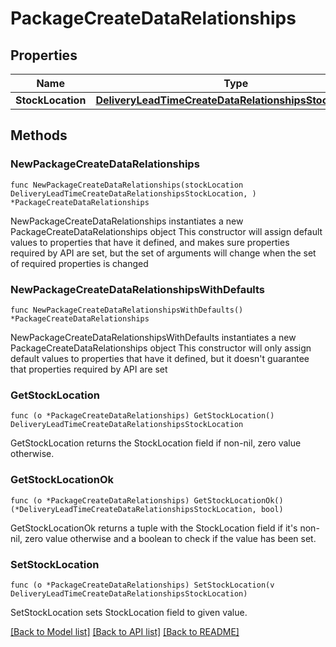 # PackageCreateDataRelationships

## Properties

Name | Type | Description | Notes
------------ | ------------- | ------------- | -------------
**StockLocation** | [**DeliveryLeadTimeCreateDataRelationshipsStockLocation**](DeliveryLeadTimeCreateDataRelationshipsStockLocation.md) |  | 

## Methods

### NewPackageCreateDataRelationships

`func NewPackageCreateDataRelationships(stockLocation DeliveryLeadTimeCreateDataRelationshipsStockLocation, ) *PackageCreateDataRelationships`

NewPackageCreateDataRelationships instantiates a new PackageCreateDataRelationships object
This constructor will assign default values to properties that have it defined,
and makes sure properties required by API are set, but the set of arguments
will change when the set of required properties is changed

### NewPackageCreateDataRelationshipsWithDefaults

`func NewPackageCreateDataRelationshipsWithDefaults() *PackageCreateDataRelationships`

NewPackageCreateDataRelationshipsWithDefaults instantiates a new PackageCreateDataRelationships object
This constructor will only assign default values to properties that have it defined,
but it doesn't guarantee that properties required by API are set

### GetStockLocation

`func (o *PackageCreateDataRelationships) GetStockLocation() DeliveryLeadTimeCreateDataRelationshipsStockLocation`

GetStockLocation returns the StockLocation field if non-nil, zero value otherwise.

### GetStockLocationOk

`func (o *PackageCreateDataRelationships) GetStockLocationOk() (*DeliveryLeadTimeCreateDataRelationshipsStockLocation, bool)`

GetStockLocationOk returns a tuple with the StockLocation field if it's non-nil, zero value otherwise
and a boolean to check if the value has been set.

### SetStockLocation

`func (o *PackageCreateDataRelationships) SetStockLocation(v DeliveryLeadTimeCreateDataRelationshipsStockLocation)`

SetStockLocation sets StockLocation field to given value.



[[Back to Model list]](../README.md#documentation-for-models) [[Back to API list]](../README.md#documentation-for-api-endpoints) [[Back to README]](../README.md)


